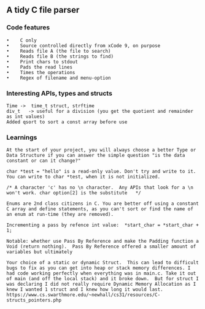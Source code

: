 ## A tidy C file parser

### Code features
    •    C only
    •    Source controlled directly from xCode 9, on purpose
    •    Reads file A (the file to search)
    •    Reads file B (the strings to find)
    •    Print chars to stdout
    •    Pads the read lines
    •    Times the operations
    •    Regex of filename and menu-option
    
### Interesting APIs, types and structs
    Time ->  time_t struct, strftime
    div_t   -> useful for a division (you get the quotient and remainder as int values)
    Added qsort to sort a const array before use

### Learnings

    At the start of your project, you will always choose a better Type or Data Structure if you can answer the simple question "is the data constant or can it change?"
    
    char *test = "hello" is a read-only value. Don't try and write to it. You can write to char *test, when it is not initialized.

    /* A character 'c' has no \n character.  Any APIs that look for a \n won't work. char option[2] is the substitute   */

    Enums are 2nd class citizens in C. You are better off using a constant C array and define statements, as you can't sort or find the name of an enum at run-time (they are removed).
    
    Incrementing a pass by refence int value:  *start_char = *start_char + 1;
    
    Notable: whether use Pass By Reference and make the Padding function a Void (return nothing).  Pass By Reference offered a smaller amount of variables but ultimately
    
    Your choice of a static or dynamic Struct.  This can lead to difficult bugs to fix as you can get into heap or stack memory differences. I had code working perfectly when everything was in main.c. Take it out of main (and off the local stack) and it broke down.  But for struct I was declaring I did not really require Dynamic Memory Allocation as I knew I wanted 1 struct and I knew how long it would last.  https://www.cs.swarthmore.edu/~newhall/cs31/resources/C-structs_pointers.php
    
